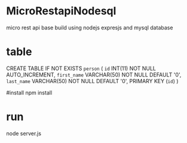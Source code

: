 # MicroRestapiNodesql
micro rest api base build using nodejs expresjs and mysql database

# table
CREATE TABLE IF NOT EXISTS `person` (
  `id` INT(11) NOT NULL AUTO_INCREMENT,
  `first_name` VARCHAR(50) NOT NULL DEFAULT '0',
  `last_name` VARCHAR(50) NOT NULL DEFAULT '0',
  PRIMARY KEY (`id`)
)


#install
npm install

# run 
node server.js


